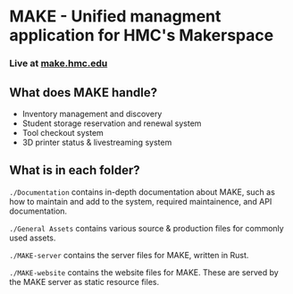 # MAKE - Unified managment application for HMC's Makerspace 

### Live at [make.hmc.edu](https://make.hmc.edu)

## What does MAKE handle?
- Inventory management and discovery
- Student storage reservation and renewal system
- Tool checkout system
- 3D printer status & livestreaming system

## What is in each folder?
`./Documentation` contains in-depth documentation about MAKE, such as how to maintain and add to the system, required maintainence, and API documentation.

`./General Assets` contains various source & production files for commonly used assets.

`./MAKE-server` contains the server files for MAKE, written in Rust.

`./MAKE-website` contains the website files for MAKE. These are served by the MAKE server as static resource files.
